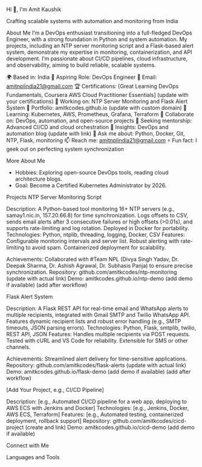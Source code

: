 

Hi 👋, I'm Amit Kaushik

Crafting scalable systems with automation and monitoring from India
  

  

About Me
I’m a DevOps enthusiast transitioning into a full-fledged DevOps Engineer, with a strong foundation in Python and system automation. My projects, including an NTP server monitoring script and a Flask-based alert system, demonstrate my expertise in monitoring, containerization, and API development. I’m passionate about CI/CD pipelines, cloud infrastructure, and observability, aiming to build reliable, scalable systems.

🌍 Based in: India
💼 Aspiring Role: DevOps Engineer
📧 Email: amitnplindia21@gmail.com
🏆 Certifications: [Great Learning DevOps Fundamentals, Coursera AWS Cloud Practitioner Essentials] (update with your certifications)
🔭 Working on: NTP Server Monitoring and Flask Alert System
🔭 Portfolio: amitkcodes.github.io (update with custom domain)
🌱 Learning: Kubernetes, AWS, Prometheus, Grafana, Terraform
👯 Collaborate on: DevOps, automation, and open-source projects
🤝 Seeking mentorship: Advanced CI/CD and cloud orchestration
📝 Insights: DevOps and automation blog (update with link)
💬 Ask me about: Python, Docker, Git, NTP, Flask, monitoring
📫 Reach me: amitnplindia21@gmail.com
⚡ Fun fact: I geek out on perfecting system synchronization


More About Me
- Hobbies: Exploring open-source DevOps tools, reading cloud architecture blogs.
- Goal: Become a Certified Kubernetes Administrator by 2026.


Projects
NTP Server Monitoring Script



Description: A Python-based tool monitoring 16+ NTP servers (e.g., samay1.nic.in, 157.20.66.8) for time synchronization. Logs offsets to CSV, sends email alerts after 3 consecutive failures or high offsets (>0.01s), and supports rate-limiting and log rotation. Deployed in Docker for portability.
Technologies: Python, ntplib, threading, logging, Docker, CSV
Features:
Configurable monitoring intervals and server list.
Robust alerting with rate-limiting to avoid spam.
Containerized deployment for scalability.


Achievements: Collaborated with #Team NPL (Divya Singh Yadav, Dr. Deepak Sharma, Dr. Ashish Agrawal, Dr. Subhasis Panja) to ensure precise synchronization.
Repository: github.com/amitkcodes/ntp-monitoring (update with actual link)
Demo: amitkcodes.github.io/ntp-demo (add demo if available)
 (add after workflow)

Flask Alert System



Description: A Flask REST API for real-time email and WhatsApp alerts to multiple recipients, integrated with Gmail SMTP and Twilio WhatsApp API. Features dynamic recipient lists and robust error handling (e.g., SMTP timeouts, JSON parsing errors).
Technologies: Python, Flask, smtplib, twilio, REST API, JSON
Features:
Handles multiple recipients via POST requests.
Tested with cURL and VS Code for reliability.
Extensible for SMS or other channels.


Achievements: Streamlined alert delivery for time-sensitive applications.
Repository: github.com/amitkcodes/flask-alerts (update with actual link)
Demo: amitkcodes.github.io/flask-demo (add demo if available)
 (add after workflow)

[Add Your Project, e.g., CI/CD Pipeline]

Description: [e.g., Automated CI/CD pipeline for a web app, deploying to AWS ECS with Jenkins and Docker]
Technologies: [e.g., Jenkins, Docker, AWS ECS, Terraform]
Features: [e.g., Automated testing, containerized deployment, rollback support]
Repository: github.com/amitkcodes/cicd-project (create and link)
Demo: amitkcodes.github.io/cicd-demo (add demo if available)

Connect with Me





Languages and Tools

